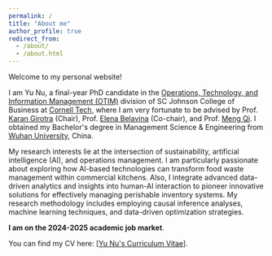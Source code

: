 ```yaml
---
permalink: /
title: "About me"
author_profile: true
redirect_from: 
  - /about/
  - /about.html
---
```


Welcome to my personal website!

I am Yu Nu, a final-year PhD candidate in the [Operations, Technology, and Information Management (OTIM)](https://www.johnson.cornell.edu/programs/phd-program/operations-technology-information-management/) division of SC Johnson College of Business at [Cornell Tech](https://tech.cornell.edu/), where I am very fortunate to be advised by Prof. [Karan Girotra](https://tech.cornell.edu/people/karan-girotra/) (Chair), Prof. [Elena Belavina](https://sha.cornell.edu/faculty-research/faculty/eb733/) (Co-chair), and Prof. [Meng Qi](https://business.cornell.edu/faculty-research/faculty/mq56/). I obtained my Bachelor's degree in Management Science & Engineering from [Wuhan University](https://en.whu.edu.cn/), China. 

My research interests lie at the intersection of sustainability, artificial intelligence (AI), and operations management. I am particularly passionate about exploring how AI-based technologies can transform food waste management within commercial kitchens. Also, I integrate advanced data-driven analytics and insights into human-AI interaction to pioneer innovative solutions for effectively managing perishable inventory systems. My research methodology includes employing causal inference analyses, machine learning techniques, and data-driven optimization strategies. 

**I am on the 2024-2025 academic job market**.

You can find my CV here: [[Yu Nu's Curriculum Vitae](https://YuNu1210.github.io/files/CV_YuNu_July24.pdf)].

